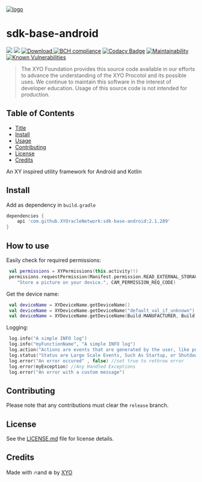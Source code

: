 [logo]:https://cdn.xy.company/img/brand/XYO_full_colored.png

[![logo]](https://xyo.network)


# sdk-base-android

![](https://github.com/XYOracleNetwork/sdk-base-android/workflows/CI/badge.svg?branch=develop)  ![](https://github.com/XYOracleNetwork/sdk-base-android/workflows/Release/badge.svg?branch=master) [ ![Download](https://api.bintray.com/packages/xyoraclenetwork/xyo/sdk-base-android/images/download.svg) ](https://bintray.com/xyoraclenetwork/xyo/sdk-base-android/_latestVersion) [![BCH compliance](https://bettercodehub.com/edge/badge/XYOracleNetwork/sdk-base-android?branch=master)](https://bettercodehub.com/) [![Codacy Badge](https://api.codacy.com/project/badge/Grade/1226aa0c90734b659a1e8843d4509f02)](https://www.codacy.com/gh/XYOracleNetwork/sdk-base-android?utm_source=github.com&amp;utm_medium=referral&amp;utm_content=XYOracleNetwork/sdk-base-android&amp;utm_campaign=Badge_Grade) [![Maintainability](https://api.codeclimate.com/v1/badges/6f2827f8a4103feb7aca/maintainability)](https://codeclimate.com/github/XYOracleNetwork/sdk-base-android/maintainability) [![Known Vulnerabilities](https://snyk.io/test/github/XYOracleNetwork/sdk-base-android/badge.svg?targetFile=base-android-library/build.gradle)](https://snyk.io/test/github/XYOracleNetwork/sdk-base-android?targetFile=base-android-library/build.gradle)

> The XYO Foundation provides this source code available in our efforts to advance the understanding of the XYO Procotol and its possible uses. We continue to maintain this software in the interest of developer education. Usage of this source code is not intended for production.

## Table of Contents

-   [Title](#sdk-base-android)
-   [Install](#install)
-   [Usage](#usage)
-   [Contributing](#contributing)
-   [License](#license)
-   [Credits](#credits)

An XY inspired utility framework for Android and Kotlin

## Install

Add as dependency in `build.gradle`

```gradle
dependencies {
    api 'com.github.XYOracleNetwork:sdk-base-android:2.1.289'
}
```

## How to use

Easily check for required permissions:

```kotlin
 val permissions = XYPermissions(this.activity!!)
 permissions.requestPermission(Manifest.permission.READ_EXTERNAL_STORAGE,
    "Store a picture on your device.", CAM_PERMISSION_REQ_CODE)
```

Get the device name:

```kotlin
 val deviceName = XYDeviceName.getDeviceName()
 val deviceName = XYDeviceName.getDeviceName("default_val_if_unknown")
 val deviceName = XYDeviceName.getDeviceName(Build.MANUFACTURER, Build.MODEL, "default_val_if_unknown")
```

Logging:

```kotlin
 log.info("A simple INFO log")
 log.info("myFunctionName", "A simple INFO log")
 log.action("Actions are events that are generated by the user, like pushing a button")
 log.status("Status are Large Scale Events, Such As Startup, or Shutdown")
 log.error("An error occured" , false) //set true to rethrow error
 log.error(myException) //Any Handled Exceptions
 log.error("An error with a custom message")
```

## Contributing

Please note that any contributions must clear the `release` branch. 

## License

See the [LICENSE.md](LICENSE) file for license details.

## Credits

Made with 🔥and ❄️ by [XYO](https://www.xyo.network)
